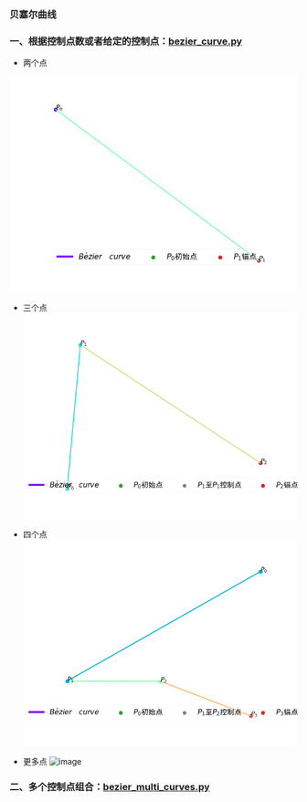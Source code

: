 ### 贝塞尔曲线


### 一、根据控制点数或者给定的控制点：[bezier_curve.py](https://github.com/Anfany/Funny-Math-Problem-by-Python3/blob/master/bezier/bezier_curve.py)


+ 两个点

![image](https://github.com/Anfany/Funny-Math-Problem-by-Python3/blob/master/bezier/Bezier_2.gif)

+ 三个点
![image](https://github.com/Anfany/Funny-Math-Problem-by-Python3/blob/master/bezier/Bezier_3.gif)



+ 四个点
![image](https://github.com/Anfany/Funny-Math-Problem-by-Python3/blob/master/bezier/Bezier_4.gif)

+ 更多点
![image](https://github.com/Anfany/Funny-Math-Problem-by-Python3/blob/master/bezier/Bezier.gif)

### 二、多个控制点组合：[bezier_multi_curves.py](https://github.com/Anfany/Funny-Math-Problem-by-Python3/blob/master/bezier/bezier_multi_curves.py)
